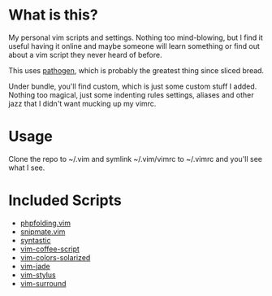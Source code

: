 
What is this?
===

My personal vim scripts and settings. Nothing too mind-blowing, but I 
find it useful having it online and maybe someone will learn something 
or find out about a vim script they never heard of before. 

This uses [pathogen](http://www.vim.org/scripts/script.php?script_id=2332), 
which is probably the greatest thing since sliced bread. 

Under bundle, you'll find custom, which is just some custom stuff I added. 
Nothing too magical, just some indenting rules settings, aliases and other 
jazz that I didn't want mucking up my vimrc.


Usage
===

Clone the repo to ~/.vim and symlink ~/.vim/vimrc to ~/.vimrc and you'll see what I see.


Included Scripts
===

- [phpfolding.vim](https://github.com/vim-scripts/phpfolding.vim)
- [snipmate.vim](https://github.com/msanders/snipmate.vim)
- [syntastic](https://github.com/scrooloose/syntastic)
- [vim-coffee-script](https://github.com/kchmck/vim-coffee-script)
- [vim-colors-solarized](https://github.com/altercation/vim-colors-solarized)
- [vim-jade](https://github.com/digitaltoad/vim-jade)
- [vim-stylus](https://github.com/wavded/vim-stylus)
- [vim-surround](https://github.com/tpope/vim-surround)
